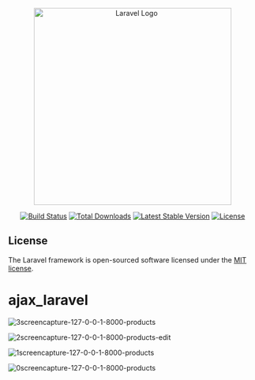 <p align="center"><a href="https://laravel.com" target="_blank"><img src="https://raw.githubusercontent.com/laravel/art/master/logo-lockup/5%20SVG/2%20CMYK/1%20Full%20Color/laravel-logolockup-cmyk-red.svg" width="400" alt="Laravel Logo"></a></p>

<p align="center">
<a href="https://github.com/laravel/framework/actions"><img src="https://github.com/laravel/framework/workflows/tests/badge.svg" alt="Build Status"></a>
<a href="https://packagist.org/packages/laravel/framework"><img src="https://img.shields.io/packagist/dt/laravel/framework" alt="Total Downloads"></a>
<a href="https://packagist.org/packages/laravel/framework"><img src="https://img.shields.io/packagist/v/laravel/framework" alt="Latest Stable Version"></a>
<a href="https://packagist.org/packages/laravel/framework"><img src="https://img.shields.io/packagist/l/laravel/framework" alt="License"></a>
</p>


## License

The Laravel framework is open-sourced software licensed under the [MIT license](https://opensource.org/licenses/MIT).
# ajax_laravel

![3screencapture-127-0-0-1-8000-products](https://github.com/andreiclcosa93/ajax_laravel/assets/100482638/5dc36837-76b3-4ea2-8182-c795120e0f7f)

![2screencapture-127-0-0-1-8000-products-edit](https://github.com/andreiclcosa93/ajax_laravel/assets/100482638/7ae7c2d4-e717-4810-bf47-257ced715867)

![1screencapture-127-0-0-1-8000-products](https://github.com/andreiclcosa93/ajax_laravel/assets/100482638/deab5801-e7d9-447b-b6cd-6f8d390a9a52)

![0screencapture-127-0-0-1-8000-products](https://github.com/andreiclcosa93/ajax_laravel/assets/100482638/46f1bfd3-8957-49fa-9a79-d820b6b809e0)
